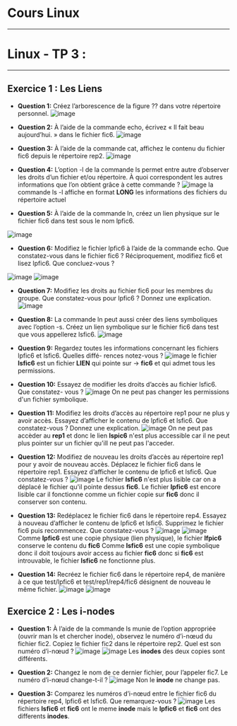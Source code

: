 # Cours Linux 
-----------------------------------------------------------------------------------------------------------------------------------------------------------------------
# Linux - TP 3 :

-----------------------------------------------------------------------------------------------------------------------------------------------------------------------

## Exercice 1 : Les Liens
* **Question 1:** Créez l’arborescence de la figure ?? dans votre répertoire personnel.
![image](https://user-images.githubusercontent.com/91763346/201353239-f6e04d71-0518-4012-92e0-429f7fd0e62a.png)

* **Question 2:** À l’aide de la commande echo, écrivez « Il fait beau aujourd’hui. » dans le fichier fic6.
![image](https://user-images.githubusercontent.com/91763346/201353634-dea369ab-2bf3-4892-b3e5-a95ecebd5e19.png)

* **Question 3:** À l’aide de la commande cat, affichez le contenu du fichier fic6 depuis le répertoire rep2.
![image](https://user-images.githubusercontent.com/91763346/201353860-62d59270-3fc8-4f08-8d99-920035995fca.png)


* **Question 4:** L’option -l de la commande ls permet entre autre d’observer les droits d’un fichier et/ou répertoire. À quoi correspondent les autres informations que l’on obtient grâce à cette commande ?
![image](https://user-images.githubusercontent.com/91763346/201354867-d53cd8a6-a712-4d18-ab24-647260ab3715.png)
la commande ls -l affiche en format **LONG** les informations des fichiers du répertoire actuel

* **Question 5:** À l’aide de la commande ln, créez un lien physique sur le fichier fic6 dans test sous le nom lpfic6. 

![image](https://user-images.githubusercontent.com/91763346/201355962-eaf3426d-0e68-4867-9ead-d44ece00eb12.png)

* **Question 6:** Modifiez le fichier lpfic6 à l’aide de la commande echo. Que constatez-vous dans le fichier fic6 ? Réciproquement, modifiez fic6 et lisez lpfic6. Que concluez-vous ?

![image](https://user-images.githubusercontent.com/91763346/201356176-d5249e3c-b779-4a2f-9d64-c6426e21dd23.png)
![image](https://user-images.githubusercontent.com/91763346/201356603-e5372250-e6df-4bc3-9c1c-0aab169847f8.png)

* **Question 7:** Modifiez les droits au fichier fic6 pour les membres du groupe. Que constatez-vous pour
lpfic6 ? Donnez une explication.
![image](https://user-images.githubusercontent.com/91763346/201356841-70ceaaa2-9eeb-402b-b206-c6561cbfd9bc.png)


* **Question 8:** La commande ln peut aussi créer des liens symboliques avec l’option -s. Créez un lien symbolique sur le fichier fic6 dans test que vous appellerez lsfic6.
![image](https://user-images.githubusercontent.com/91763346/201356997-da22b551-8bb9-4533-8ac7-6c72d6e2a4ea.png)

* **Question 9:** Regardez toutes les informations concernant les fichiers lpfic6 et lsfic6. Quelles diffé-
rences notez-vous ?
![image](https://user-images.githubusercontent.com/91763346/201357255-c3b4bf5e-d430-4451-8295-f4cfb2383c3f.png)
le fichier **lsfic6** est un fichier **LIEN** qui pointe sur -> **fic6** et qui admet tous les permissions.

* **Question 10:** Essayez de modifier les droits d’accès au fichier lsfic6. Que constatez- vous ?
![image](https://user-images.githubusercontent.com/91763346/201357806-2e742c19-0a87-4429-ab50-b1e4a757986c.png)
On ne peut pas changer les permissions d'un fichier symbolique.

* **Question 11:** Modifiez les droits d’accès au répertoire rep1 pour ne plus y avoir accès. Essayez d’afficher
le contenu de lpfic6 et lsfic6. Que constatez-vous ? Donnez une explication.
![image](https://user-images.githubusercontent.com/91763346/201358468-837afeef-454e-4cf0-927f-cc9a456efbfd.png)
On ne peut pas accèder au **rep1** et donc le lien **lspic6** n'est plus accessible car il ne peut plus pointer sur un fichier qu'ill ne peut pas l'acceder.

* **Question 12:** Modifiez de nouveau les droits d’accès au répertoire rep1 pour y avoir de nouveau accès. Déplacez le fichier fic6 dans le répertoire rep1. Essayez d’afficher le contenu de lpfic6 et lsfic6. Que constatez-vous ?
![image](https://user-images.githubusercontent.com/91763346/201359435-df14397b-263b-41de-b5f9-cb957ef234dd.png)
Le fichier **lsfic6** n'est plus lisible car on a déplacé le fichier qu'il pointe dessus **fic6**.
Le fichier **lpfic6** est encore lisible car il fonctionne comme un fichier copie sur **fic6** donc il conserver son contenu.

* **Question 13:** Redéplacez le fichier fic6 dans le répertoire rep4. Essayez à nouveau d’afficher le contenu de lpfic6 et lsfic6. Supprimez le fichier fic6 puis recommencez. Que constatez-vous ?
![image](https://user-images.githubusercontent.com/91763346/201360223-e04c8d7f-fc3a-4155-9ce0-053843ed8fc8.png)
![image](https://user-images.githubusercontent.com/91763346/201360419-394311b1-3be1-4249-ab65-787d47a5cddf.png)
Comme **lpfic6** est une copie physique (lien physique), le fichier **lfpic6** conserve le contenu du **fic6**
Comme **lsfic6** est une copie symbolique donc il doit toujours avoir access au fichier **fic6** donc si **fic6** est introuvable, le fichier **lsfic6** ne fonctionne plus.

* **Question 14:** Recréez le fichier fic6 dans le répertoire rep4, de manière à ce que test/lpfic6 et test/rep1/rep4/fic6 désignent de nouveau le même fichier.
![image](https://user-images.githubusercontent.com/91763346/201361455-92c68d45-217a-4c02-89f8-8cb4592bad39.png)
![image](https://user-images.githubusercontent.com/91763346/201363620-bf620095-7878-446a-ad40-32a00d822b9c.png)

## Exercice 2 : Les i-nodes

* **Question 1:** À l’aide de la commande ls munie de l’option appropriée (ouvrir man ls et chercher inode), observez le numéro d’i-nœud du fichier fic2. Copiez le fichier fic2 dans le répertoire rep2. Quel est son numéro d’i-nœud ?
![image](https://user-images.githubusercontent.com/91763346/201362095-e1c33238-b5c1-4589-96a1-8640d1cc7c2e.png)
![image](https://user-images.githubusercontent.com/91763346/201362387-574a67c5-02b5-41fe-9d15-8371b4bcb6df.png)
Les **inodes** des deux copies sont différents.

* **Question 2:** Changez le nom de ce dernier fichier, pour l’appeler fic7. Le numéro d’i-nœud change-t-il ?
![image](https://user-images.githubusercontent.com/91763346/201362818-1b1561f3-0b8f-4f20-901c-2bc7b84e3b5a.png)
Non le **inode** ne change pas.

* **Question 3:** Comparez les numéros d’i-nœud entre le fichier fic6 du répertoire rep4, lpfic6 et lsfic6.
Que remarquez-vous ?
![image](https://user-images.githubusercontent.com/91763346/201363864-22c3f9ae-78ae-4dca-9ec3-4dc242168d75.png)
Les fichiers **lsfic6** et **fic6** ont le meme **inode** mais le **lpfic6** et **fic6** ont des differents **inodes**.

